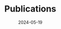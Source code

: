 ---
title: 'Publications'
date: 2024-05-19
type: landing

design:
  # Section spacing
  spacing: '5rem'

# Page sections
sections:
  - block: collection
    content:
      title: Journal Articles
      text: 
      filters:
        folders:
          - journal-article
    design:
      view: article-grid
      fill_image: false
      view: citation

  - block: collection
    content:
      title: Conference Papers
      text: 
      filters:
        folders:
          - publication/conference-paper/
    design:
      view: article-grid
      fill_image: false
      view: citation

  - block: collection
    content:
      title: Preprints
      text: 
      filters:
        folders:
          - publication/preprint/
    design:
      view: article-grid
      fill_image: false
      view: citation
---